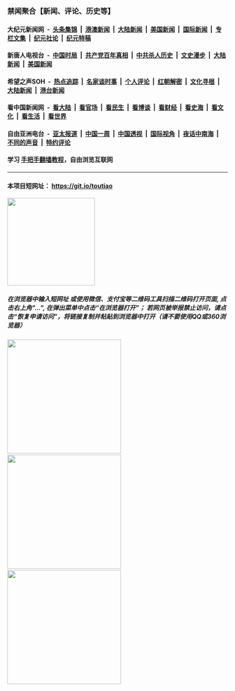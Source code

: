 ### 禁闻聚合【新闻、评论、历史等】

#### 大纪元新闻网 &nbsp;-&nbsp; [头条集锦](indexes/E头条集锦.md?t=03160831) &nbsp;|&nbsp; [港澳新闻](indexes/E港澳新闻.md?t=03160831)  &nbsp;|&nbsp; [大陆新闻](indexes/E大陆新闻.md?t=03160831) &nbsp;|&nbsp; [美国新闻](indexes/E美国新闻.md?t=03160831) &nbsp;|&nbsp; [国际新闻](indexes/E国际新闻.md?t=03160831) &nbsp;|&nbsp; [专栏文集](indexes/E专栏文集.md?t=03160831) &nbsp;|&nbsp; [纪元社论](indexes/E纪元社论.md?t=03160831) &nbsp;|&nbsp; [纪元特稿](indexes/E纪元特稿.md?t=03160831) 

#### 新唐人电视台 &nbsp;-&nbsp; [中国时局](indexes/N中国时局.md?t=03160831) &nbsp;|&nbsp; [共产党百年真相](indexes/N共产党百年真相.md?t=03160831) &nbsp;|&nbsp; [中共杀人历史](indexes/N中共杀人历史.md?t=03160831) &nbsp;|&nbsp; [文史漫步](indexes/N文史漫步.md?t=03160831) &nbsp;|&nbsp; [大陆新闻](indexes/N大陆新闻.md?t=03160831) &nbsp;|&nbsp; [美国新闻](indexes/N美国新闻.md?t=03160831)

#### 希望之声SOH &nbsp;-&nbsp; [热点追踪](indexes/H热点追踪.md?t=03160831) &nbsp;|&nbsp; [名家谈时事](indexes/H名家谈时事.md?t=03160831) &nbsp;|&nbsp; [个人评论](indexes/H个人评论.md?t=03160831)  &nbsp;|&nbsp; [红朝解密](indexes/H红朝解密.md?t=03160831) &nbsp;|&nbsp; [文化寻根](indexes/H文化寻根.md?t=03160831) &nbsp;|&nbsp; [大陆新闻](indexes/H大陆新闻.md?t=03160831) &nbsp;|&nbsp; [港台新闻](indexes/H港台新闻.md?t=03160831)

#### 看中国新闻网 &nbsp;-&nbsp; [看大陆](indexes/S看大陆.md?t=03160831) &nbsp;|&nbsp; [看官场](indexes/S看官场.md?t=03160831) &nbsp;|&nbsp; [看民生](indexes/S看民生.md?t=03160831)  &nbsp;|&nbsp; [看博谈](indexes/S看博谈.md?t=03160831) &nbsp;|&nbsp; [看财经](indexes/S看财经.md?t=03160831) &nbsp;|&nbsp; [看史海](indexes/S看史海.md?t=03160831) &nbsp;|&nbsp; [看文化](indexes/S看文化.md?t=03160831) &nbsp;|&nbsp; [看生活](indexes/S看生活.md?t=03160831) &nbsp;|&nbsp; [看世界](indexes/S看世界.md?t=03160831)

#### 自由亚洲电台 &nbsp;-&nbsp; [亚太报道](indexes/R亚太报道.md?t=03160831) &nbsp;|&nbsp; [中国一周](indexes/R中国一周.md?t=03160831) &nbsp;|&nbsp; [中国透视](indexes/R中国透视.md?t=03160831)  &nbsp;|&nbsp; [国际视角](indexes/R国际视角.md?t=03160831) &nbsp;|&nbsp; [夜话中南海](indexes/R夜话中南海.md?t=03160831) &nbsp;|&nbsp; [不同的声音](indexes/R不同的声音.md?t=03160831) &nbsp;|&nbsp; [特约评论](indexes/R特约评论.md?t=03160831)

#### 学习 [手把手翻墙教程](https://github.com/gfw-breaker/guides/wiki)，自由浏览互联网

----

#### 本项目短网址： https://git.io/toutiao
<img src="https://raw.githubusercontent.com/gfw-breaker/banned-news/master/scripts/img/qr.png" width="200px"/>  

##### 在浏览器中输入短网址 或使用微信、支付宝等二维码工具扫描二维码打开页面, 点击右上角"...", 在弹出菜单中点击“在浏览器打开”； 若网页被举报禁止访问，请点击“恢复申请访问”，将链接复制并粘贴到浏览器中打开（请不要使用QQ或360浏览器）

<img src="https://raw.githubusercontent.com/gfw-breaker/banned-news/master/scripts/img/1.png" width="260px"/> &nbsp; <img src="https://raw.githubusercontent.com/gfw-breaker/banned-news/master/scripts/img/2.png" width="260px"/> &nbsp; <img src="https://raw.githubusercontent.com/gfw-breaker/banned-news/master/scripts/img/3.png" width="260px"/>
